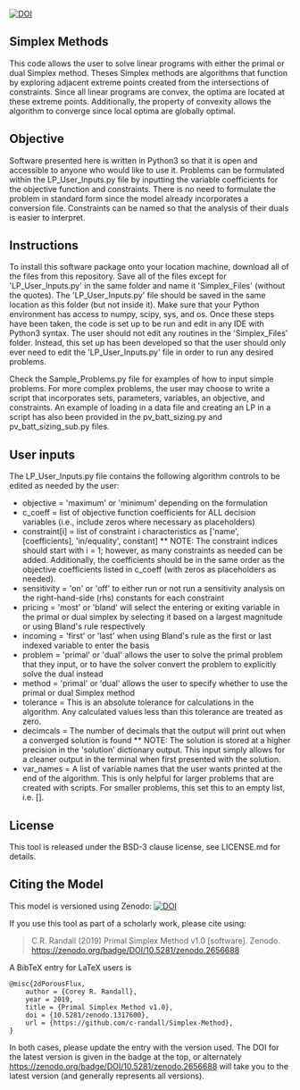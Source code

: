 [![DOI](https://zenodo.org/badge/DOI/10.5281/zenodo.2656688.svg)](https://doi.org/10.5281/zenodo.2656688)

## Simplex Methods
This code allows the user to solve linear programs with either the primal or dual Simplex method. Theses Simplex methods are algorithms that function by exploring adjacent extreme points created from the intersections of constraints. Since all linear programs are convex, the optima are located at these extreme points. Additionally, the property of convexity allows the algorithm to converge since local optima are globally optimal. 

## Objective
Software presented here is written in Python3 so that it is open and accessible to anyone who would like to use it. Problems can be formulated within the LP_User_Inputs.py file by inputting the variable coefficients for the objective function and constraints. There is no need to formulate the problem in standard form since the model already incorporates a conversion file. Constraints can be named so that the analysis of their duals is easier to interpret. 

## Instructions
To install this software package onto your location machine, download all of the files from this repository. Save all of the files except for 'LP_User_Inputs.py' in the same folder and name it 'Simplex_Files' (without the quotes). The 'LP_User_Inputs.py' file should be saved in the same location as this folder (but not inside it). Make sure that your Python environment has access to numpy, scipy, sys, and os. Once these steps have been taken, the code is set up to be run and edit in any IDE with Python3 syntax. The user should not edit any routines in the 'Simplex_Files' folder. Instead, this set up has been developed so that the user should only ever need to edit the 'LP_User_Inputs.py' file in order to run any desired problems. 

Check the Sample_Problems.py file for examples of how to input simple problems. For more complex problems, the user may choose to write a script that incorporates sets, parameters, variables, an objective, and constraints. An example of loading in a data file and creating an LP in a script has also been provided in the pv_batt_sizing.py and pv_batt_sizing_sub.py files.

## User inputs
The LP_User_Inputs.py file contains the following algorithm controls to be edited as needed by the user:
* objective = 'maximum' or 'minimum' depending on the formulation
* c_coeff = list of objective function coefficients for ALL decision variables (i.e., include zeros where necessary as placeholders)
* constraint[i] = list of constraint i characteristics as ['name', [coefficients], 'in/equality', constant]
** NOTE: The constraint indices should start with i = 1; however, as many constraints as needed can be added. Additionally, the coefficients should be in the same order as the objective coefficients listed in c_coeff (with zeros as placeholders as needed).
* sensitivity = 'on' or 'off' to either run or not run a sensitivity analysis on the right-hand-side (rhs) constants for each constraint
* pricing = 'most' or 'bland' will select the entering or exiting variable in the primal or dual simplex by selecting it based on a largest magnitude or using Bland's rule respectively
* incoming = 'first' or 'last' when using Bland's rule as the first or last indexed variable to enter the basis 
* problem = 'primal' or 'dual' allows the user to solve the primal problem that they input, or to have the solver convert the problem to explicitly solve the dual instead
* method = 'primal' or 'dual' allows the user to specify whether to use the primal or dual Simplex method
* tolerance = This is an absolute tolerance for calculations in the algorithm. Any calculated values less than this tolerance are treated as zero.
* decimcals = The number of decimals that the output will print out when a converged solution is found
** NOTE: The solution is stored at a higher precision in the 'solution' dictionary output. This input simply allows for a cleaner output in the terminal when first presented with the solution.
* var_names = A list of variable names that the user wants printed at the end of the algorithm. This is only helpful for larger problems that are created with scripts. For smaller problems, this set this to an empty list, i.e. [].

## License
This tool is released under the BSD-3 clause license, see LICENSE.md for details.

## Citing the Model
 This model is versioned using Zenodo:
[![DOI](https://zenodo.org/badge/DOI/10.5281/zenodo.2656688.svg)](https://doi.org/10.5281/zenodo.2656688)

If you use this tool as part of a scholarly work, please cite using:

> C.R. Randall (2019) Primal Simplex Method v1.0 [software]. Zenodo. https://zenodo.org/badge/DOI/10.5281/zenodo.2656688

A BibTeX entry for LaTeX users is

```TeX
@misc{2dPorousFlux,
    author = {Corey R. Randall},
    year = 2019,
    title = {Primal Simplex Method v1.0},
    doi = {10.5281/zenodo.1317600},
    url = {https://github.com/c-randall/Simplex-Method},
}
```

In both cases, please update the entry with the version used. The DOI for the latest version is
given in the badge at the top, or alternately <https://zenodo.org/badge/DOI/10.5281/zenodo.2656688> will
take you to the latest version (and generally represents all versions).
